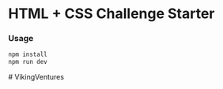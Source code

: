 # HTML + CSS Challenge Starter

### Usage
```bash
npm install
npm run dev
```

#   V i k i n g V e n t u r e s  
 